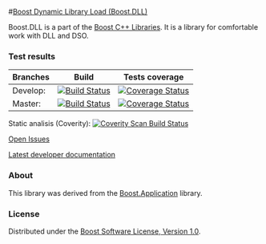 #[Boost Dynamic Library Load (Boost.DLL)](http://boost.org/libs/dll)

Boost.DLL is a part of the [Boost C++ Libraries](http://github.com/boostorg). It is a library for comfortable work with DLL and DSO.

### Test results

Branches        | Build         | Tests coverage
----------------|-------------- | -------------
Develop:        | [![Build Status](https://travis-ci.org/apolukhin/Boost.DLL.svg?branch=develop)](https://travis-ci.org/apolukhin/Boost.DLL)  | [![Coverage Status](https://coveralls.io/repos/apolukhin/Boost.DLL/badge.png?branch=develop)](https://coveralls.io/r/apolukhin/Boost.DLL?branch=develop)
Master:         | [![Build Status](https://travis-ci.org/apolukhin/Boost.DLL.svg?branch=master)](https://travis-ci.org/apolukhin/Boost.DLL)  | [![Coverage Status](https://coveralls.io/repos/apolukhin/Boost.DLL/badge.png?branch=master)](https://coveralls.io/r/apolukhin/Boost.DLL?branch=master)

Static analisis (Coverity): [![Coverity Scan Build Status](https://scan.coverity.com/projects/3911/badge.svg)](https://scan.coverity.com/projects/3911/view_defects)

[Open Issues](https://svn.boost.org/trac/boost/query?status=!closed&component=dll)

[Latest developer documentation](http://apolukhin.github.io/Boost.DLL/index.html)

### About
This library was derived from the [Boost.Application](https://github.com/retf/Boost.Application) library.

### License
Distributed under the [Boost Software License, Version 1.0](http://www.boost.org/LICENSE_1_0.txt).
